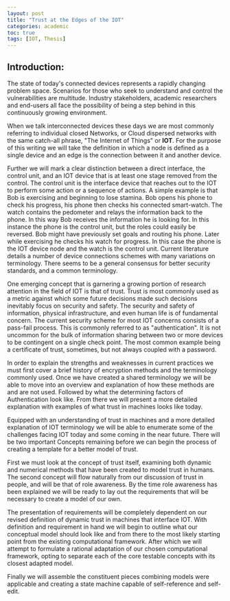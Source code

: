 ```yaml
---
layout: post
title: "Trust at the Edges of the IOT"
categories: academic
toc: true
tags: [IOT, Thesis]
---
```


## Introduction:
The state of today's connected devices represents a rapidly changing problem space. Scenarios for those who seek to understand and control the vulnerabilities are multitude. Industry stakeholders, academic researchers and end-users all face the possibility of being a step behind in this continuously growing environment.

When we talk interconnected devices these days we are most commonly referring to individual closed Networks, or Cloud dispersed networks with the same catch-all phrase, "The Internet of Things" or **IOT**.
 For the purpose of this writing we will take the definition in which a node is defined as a single device and an edge is the connection between it and another device.

 Further we will mark a clear distinction between a direct interface, the control unit, and an  IOT device that is at least one stage removed from the control. The control unit is the interface device that reaches out to the IOT to perform some action or a sequence of actions. A simple example is that Bob is exercising and beginning to lose stamina. Bob opens his phone to check his progress, his phone then checks his connected smart-watch. The watch contains the pedometer and relays the information back to the phone. In this way Bob receives the information he is looking for. In this instance the phone is the control unit, but the roles could easily be reversed. Bob might have previously set goals and routing his phone. Later while exercising he checks his watch for progress.  In this case the phone is the IOT device node and the watch is the control unit.
Current literature details a number of device connections schemes with many variations on terminology. There seems to be a general consensus for better security standards, and a common terminology.

One emerging concept that is garnering a growing portion of research attention in the field of IOT is that of trust. Trust is most commonly used as a metric against which some future decisions made such decisions inevitably focus on security and safety. The security and safety of information, physical infrastructure, and even human life is of fundamental concern. The current security scheme for most IOT  concerns consists of a pass-fail process. This is commonly referred to as "authentication". It is not uncommon for the bulk of information sharing between two or more devices to be contingent on a single check point. The most common example being a certificate of trust, sometimes, but not always coupled with a password.

 In order to explain the strengths and weaknesses in current practices we must first cover a brief history of encryption methods  and the terminology commonly used.  Once we have created a shared terminology we will be able to move into an overview and explanation of how these methods are and are not used. Followed by what the determining factors of Authentication look like. From there we will present a more detailed explanation with examples of what trust in machines looks like today.

 Equipped with an understanding of trust in machines and a more detailed explanation of IOT terminology we will be able to enumerate some of the challenges facing IOT today and some coming in the near future. There will be two important Concepts remaining before we can begin the process of creating a template for a better model of trust.

 First we must look at the concept of trust itself, examining both dynamic and numerical methods that have been created to model trust in humans.  The second concept will flow naturally from our discussion of trust in people, and will be that of role  awareness. By the time role awareness has been explained we will be ready to lay out the requirements that will be necessary to create a model of our own.

 The presentation of requirements will be completely dependent on our revised definition of dynamic trust in machines that interface IOT.  With definition and requirement in hand we will begin to outline what our conceptual model should look like and from there to the most likely starting point from the existing computational framework.
After which we will attempt to formulate a rational adaptation of our chosen computational framework, opting to separate each of the core testable concepts with its closest adapted model.

 Finally we will assemble the constituent pieces combining models were applicable and creating a state machine capable of self-reference and self-edit.
